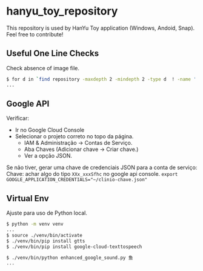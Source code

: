 # hanyu_toy_repository

This repository is used by HanYu Toy application (Windows, Andoid, Snap).
Feel free to contribute!  

## Useful One Line Checks

Check absence of image file.

```bash
$ for d in `find repository -maxdepth 2 -mindepth 2 -type d  ! -name '.*'` ; do [ ! -e $d/image.svg ] && echo -n "$d - " && cat $d/pt.txt && echo "" ; done
...
```

## Google API

Verificar:

* Ir no Google Cloud Console
* Selecionar o projeto correto no topo da página.
  * IAM & Administração → Contas de Serviço.
  * Aba Chaves (Adicionar chave → Criar chave.)
  * Ver a opção JSON.

Se não tiver, gerar uma chave de credenciais JSON para a conta de serviço:
Chave: achar algo do tipo `XXx_xxxSfhc` no google api console.
`export GOOGLE_APPLICATION_CREDENTIALS="~/clinio-chave.json"`

## Virtual Env

Ajuste para uso de Python local.

```bash
$ python -m venv venv 
...
$ source ./venv/bin/activate
$ ./venv/bin/pip install gtts
$ ./venv/bin/pip install google-cloud-texttospeech 

$ ./venv/bin/python enhanced_google_sound.py 鱼
...

```
